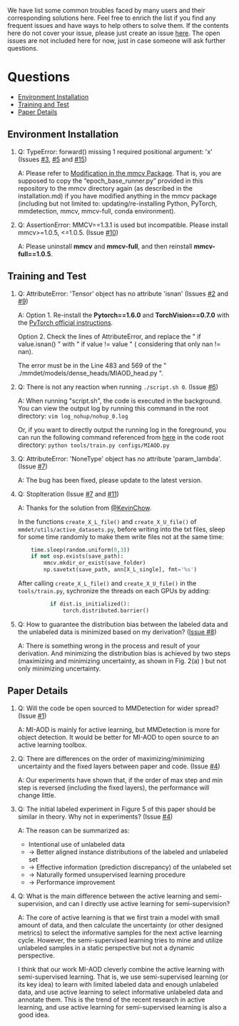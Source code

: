 We have list some common troubles faced by many users and their corresponding solutions here.
Feel free to enrich the list if you find any frequent issues and have ways to help others to solve them.
If the contents here do not cover your issue, please just create an issue [here](../../issues).
The open issues are not included here for now, just in case someone will ask further questions.

# Questions

<!-- TOC -->

- [Environment Installation](#environment-installation)
- [Training and Test](#training-and-test)
- [Paper Details](#paper-details)

<!-- TOC -->

## Environment Installation

1.  Q: TypeError: forward() missing 1 required positional argument: 'x' (Issues [#3](../../issues/3), [#5](../../issues/5) and [#15](../../issues/15#issuecomment-854458413))
    
    A: Please refer to [Modification in the mmcv Package](../docs/installation.md#modification-in-the-mmcv-package).
    That is, you are supposed to copy the “epoch_base_runner.py” provided in this repository to the mmcv directory again (as described in the installation.md)
    if you have modified anything in the mmcv package (including but not limited to: updating/re-installing Python, PyTorch, mmdetection, mmcv, mmcv-full, conda environment).

2.  Q: AssertionError: MMCV==1.3.1 is used but incompatible. Please install mmcv>=1.0.5, <=1.0.5. (Issue [#10](../../issues/10))

    A: Please uninstall **mmcv** and **mmcv-full**, and then reinstall **mmcv-full==1.0.5**.
    

## Training and Test

1.  Q: AttributeError: 'Tensor' object has no attribute 'isnan' (Issues [#2](../../issues/2) and [#9](../../issues/9))

    A: Option 1. Re-install the **Pytorch==1.6.0** and **TorchVision==0.7.0** with the [PyTorch official instructions](https://pytorch.org/get-started/previous-versions/#v160).
    
    Option 2. Check the lines of AttributeError, and replace the " if value.isnan() " with " if value != value " ( considering that only nan != nan).
    
    The error must be in the Line 483 and 569 of the " ./mmdet/models/dense_heads/MIAOD_head.py ".
    
2.  Q: There is not any reaction when running `./script.sh 0`. (Issue [#6](../../issues/6))

    A: When running "script.sh", the code is executed in the background.
    You can view the output log by running this command in the root directory: `vim log_nohup/nohup_0.log`

    Or, if you want to directly output the running log in the foreground,
    you can run the following command referenced from [here](https://github.com/open-mmlab/mmdetection/blob/v2.3.0/docs/getting_started.md#train-with-a-single-gpu)
    in the code root directory: `python tools/train.py configs/MIAOD.py`
    
3.  Q: AttributeError: 'NoneType' object has no attribute 'param_lambda'. (Issue [#7](../../issues/7))

    A: The bug has been fixed, please update to the latest version.
    
4.  Q: StopIteration (Issue [#7](../../issues/7#issuecomment-823068004) and [#11](../../issues/11))

    A: Thanks for the solution from [@KevinChow](https://github.com/kevinchow1993).
    
    In the functions `create_X_L_file()` and `create_X_U_file()` of `mmdet/utils/active_datasets.py`, before writing into the txt files,
    sleep for some time randomly to make them write files not at the same time:

    ```python
        time.sleep(random.uniform(0,3))
        if not osp.exists(save_path):
            mmcv.mkdir_or_exist(save_folder)
            np.savetxt(save_path, ann[X_L_single], fmt='%s')
    ```

    After calling `create_X_L_file()` and `create_X_U_file()` in the `tools/train.py`, sychronize the threads on each GPUs by adding:

    ```python
              if dist.is_initialized():
                  torch.distributed.barrier()
    ```

5.  Q: How to guarantee the distribution bias between the labeled data and the unlabeled data is minimized based on my derivation? ([Issue #8](../../issues/8))

    A: There is something wrong in the process and result of your derivation.
    And minimizing the distribution bias is achieved by two steps (maximizing and minimizing uncertainty, as shown in Fig. 2(a) ) but not only minimizing uncertainty.
    

## Paper Details

1.  Q: Will the code be open sourced to MMDetection for wider spread? (Issue [#1](../../issues/1))

    A: MI-AOD is mainly for active learning, but MMDetection is more for object detection.
    It would be better for MI-AOD to open source to an active learning toolbox. 

2.  Q: There are differences on the order of maximizing/minimizing uncertainty and the fixed layers between paper and code. (Issue [#4](../../issues/4))

    A: Our experiments have shown that, if the order of max step and min step is reversed (including the fixed layers), the performance will change little.
        
3.  Q: The initial labeled experiment in Figure 5 of this paper should be similar in theory. Why not in experiments? (Issue [#4](../../issues/4))

    A: The reason can be summarized as:
    - Intentional use of unlabeled data
    - -> Better aligned instance distributions of the labeled and unlabeled set
    - -> Effective information (prediction discrepancy) of the unlabeled set
    - -> Naturally formed unsupervised learning procedure
    - -> Performance improvement

4.  Q: What is the main difference between the active learning and semi-supervision, and can I directly use active learning for semi-supervision?

    A: The core of active learning is that we first train a model with small amount of data,
    and then calculate the uncertainty (or other designed metrics) to select the informative samples for the next active learning cycle.
    However, the semi-supervised learning tries to mine and utilize unlabeled samples in a static perspective but not a dynamic perspective.
    
    I think that our work MI-AOD cleverly combine the active learning with semi-supervised learning.
    That is, we use semi-supervised learning (or its key idea) to learn with limited labeled data and enough unlabeled data, 
    and use active learning to select informative unlabeled data and annotate them.
    This is the trend of the recent research in active learning, and use active learning for semi-supervised learning is also a good idea.
